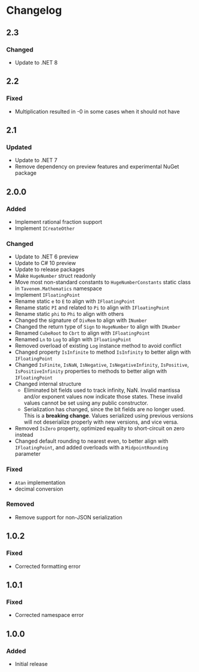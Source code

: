 # Changelog

## 2.3
### Changed
- Update to .NET 8

## 2.2
### Fixed
- Multiplication resulted in -0 in some cases when it should not have

## 2.1
### Updated
- Update to .NET 7
- Remove dependency on preview features and experimental NuGet package

## 2.0.0
### Added
- Implement rational fraction support
- Implement `ICreateOther`
### Changed
- Update to .NET 6 preview
- Update to C# 10 preview
- Update to release packages
- Make `HugeNumber` struct readonly
- Move most non-standard constants to `HugeNumberConstants` static class in `Tavenem.Mathematics` namespace
- Implement `IFloatingPoint`
- Rename static `e` to `E` to align with `IFloatingPoint`
- Rename static `PI` and related to `Pi` to align with `IFloatingPoint`
- Rename static `phi` to `Phi` to align with others
- Changed the signature of `DivRem` to align with `INumber`
- Changed the return type of `Sign` to `HugeNumber` to align with `INumber`
- Renamed `CubeRoot` to `Cbrt` to align with `IFloatingPoint`
- Renamed `Ln` to `Log` to align with `IFloatingPoint`
- Removed overload of existing `Log` instance method to avoid conflict
- Changed property `IsInfinite` to method `IsInfinity` to better align with `IFloatingPoint`
- Changed `IsFinite`, `IsNaN`, `IsNegative`, `IsNegativeInfinity`, `IsPositive`, `IsPositiveInfinity` properties to methods to better align with `IFloatingPoint`
- Changed internal structure
    - Eliminated bit fields used to track infinity, NaN. Invalid mantissa and/or exponent values now indicate those states.
      These invalid values cannot be set using any public constructor.
    - Serialization has changed, since the bit fields are no longer used.
      This is a **breaking change**.
      Values serialized using previous versions will not deserialize properly with new versions, and vice versa.
- Removed `IsZero` property, optimized equality to short-circuit on zero instead
- Changed default rounding to nearest even, to better align with `IFloatingPoint`, and added overloads with a `MidpointRounding` parameter
### Fixed
- `Atan` implementation
- decimal conversion
### Removed
- Remove support for non-JSON serialization

## 1.0.2
### Fixed
- Corrected formatting error

## 1.0.1
### Fixed
- Corrected namespace error

## 1.0.0
### Added
- Initial release
